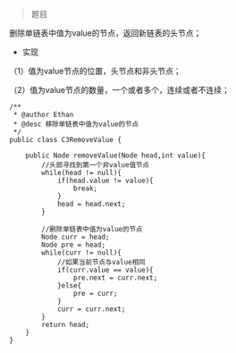 >题目

删除单链表中值为value的节点，返回新链表的头节点；

- 实现

（1）值为value节点的位置，头节点和非头节点；

（2）值为value节点的数量，一个或者多个，连续或者不连续；

```
/**
 * @author Ethan
 * @desc 移除单链表中值为value的节点 
 */
public class C3RemoveValue {

	public Node removeValue(Node head,int value){
		//头部寻找到第一个非value值节点
		while(head != null){
			if(head.value != value){
				break;
			}
			head = head.next;
		}
		
		//删除单链表中值为value的节点
		Node curr = head;
		Node pre = head;
		while(curr != null){
			//如果当前节点与value相同
			if(curr.value == value){
				pre.next = curr.next;
			}else{
				pre = curr;
			}
			curr = curr.next;
		}
		return head;
	}
}
```
